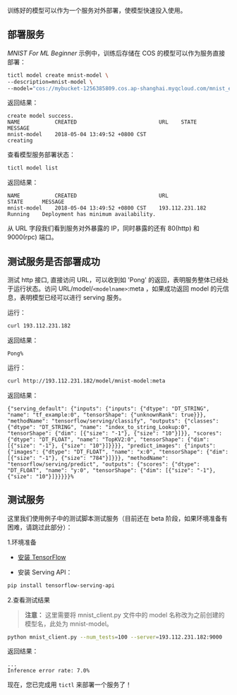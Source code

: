 训练好的模型可以作为一个服务对外部署，使模型快速投入使用。

## 部署服务

*MNIST For ML Beginner* 示例中，训练后存储在 COS 的模型可以作为服务直接部署：

```bash
tictl model create mnist-model \
--description=mnist-model \
--model="cos://mybucket-1256385809.cos.ap-shanghai.myqcloud.com/mnist_example/cpu-job:/data/mnist"
```

返回结果：
```
create model success.
NAME           CREATED                          URL    STATE    MESSAGE
mnist-model    2018-05-04 13:49:52 +0800 CST                    creating
```

查看模型服务部署状态：

```bash
tictl model list
```

返回结果：
```
NAME           CREATED                          URL                STATE      MESSAGE
mnist-model    2018-05-04 13:49:52 +0800 CST    193.112.231.182    Running    Deployment has minimum availability.
```

从 URL 字段我们看到服务对外暴露的 IP，同时暴露的还有 80(http) 和 9000(rpc) 端口。

## 测试服务是否部署成功

测试 http 接口, 直接访问 URL，可以收到如 'Pong' 的返回，表明服务整体已经处于运行状态。访问 URL/model/`<modelname>`:meta ，如果成功返回 model 的元信息，表明模型已经可以进行 serving 服务。

运行：

```bash
curl 193.112.231.182
```

返回结果：
```
Pong%
```

运行：

```bash
curl http://193.112.231.182/model/mnist-model:meta
```

返回结果：
```
{"serving_default": {"inputs": {"inputs": {"dtype": "DT_STRING", "name": "tf_example:0", "tensorShape": {"unknownRank": true}}}, "methodName": "tensorflow/serving/classify", "outputs": {"classes": {"dtype": "DT_STRING", "name": "index_to_string_Lookup:0", "tensorShape": {"dim": [{"size": "-1"}, {"size": "10"}]}}, "scores": {"dtype": "DT_FLOAT", "name": "TopKV2:0", "tensorShape": {"dim": [{"size": "-1"}, {"size": "10"}]}}}}, "predict_images": {"inputs": {"images": {"dtype": "DT_FLOAT", "name": "x:0", "tensorShape": {"dim": [{"size": "-1"}, {"size": "784"}]}}}, "methodName": "tensorflow/serving/predict", "outputs": {"scores": {"dtype": "DT_FLOAT", "name": "y:0", "tensorShape": {"dim": [{"size": "-1"}, {"size": "10"}]}}}}}%
```

## 测试服务

这里我们使用例子中的测试脚本测试服务（目前还在 beta 阶段，如果环境准备有困难，请跳过此部分）：

1.环境准备

- [安装 TensorFlow](https://tensorflow.google.cn/install/)

- 安装 Serving API：

```bash
pip install tensorflow-serving-api
```

2.查看测试结果

>**注意：**
>这里需要将 mnist_client.py 文件中的 model 名称改为之前创建的模型名，此处为 mnist-model。

```bash
python mnist_client.py --num_tests=100 --server=193.112.231.182:9000
```

返回结果：
```
...
Inference error rate: 7.0%
```

现在，您已完成用 `tictl` 来部署一个服务了！
